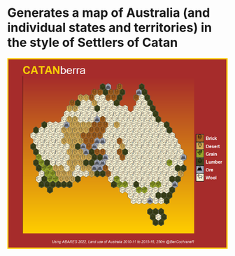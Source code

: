 # Generates a map of Australia (and individual states and territories) in the style of Settlers of Catan

![map](CATANberra_draft.png)
